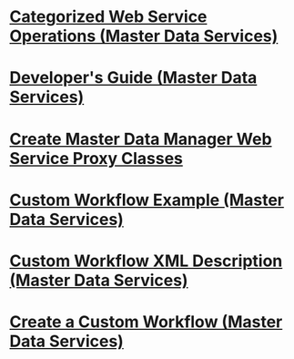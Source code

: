 # [Categorized Web Service Operations (Master Data Services)](categorized-web-service-operations-master-data-services.md)
# [Developer's Guide (Master Data Services)](developer-s-guide-master-data-services.md)
# [Create Master Data Manager Web Service Proxy Classes](create-master-data-manager-web-service-proxy-classes.md)
# [Custom Workflow Example (Master Data Services)](custom-workflow-example-master-data-services.md)
# [Custom Workflow XML Description (Master Data Services)](custom-workflow-xml-description-master-data-services.md)
# [Create a Custom Workflow (Master Data Services)](create-a-custom-workflow-master-data-services.md)
